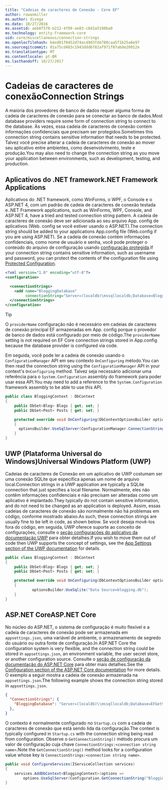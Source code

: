 ```yaml
---
title: "Cadeias de caracteres de Conexão - Core EF"
author: rowanmiller
ms.author: divega
ms.date: 10/27/2016
ms.assetid: aeb0f5f8-b212-4f89-ae83-c642a5190ba0
ms.technology: entity-framework-core
uid: core/miscellaneous/connection-strings
ms.openlocfilehash: b4ed01f0452d74ac49d3fde780caa5f1b25a6e97
ms.sourcegitcommit: 01a75cd483c1943ddd6f82af971f07abde20912e
ms.translationtype: MT
ms.contentlocale: pt-BR
ms.lasthandoff: 10/27/2017
---
```

# <a name="connection-strings"></a><span data-ttu-id="fe19d-102">Cadeias de caracteres de conexão</span><span class="sxs-lookup"><span data-stu-id="fe19d-102">Connection Strings</span></span>

<span data-ttu-id="fe19d-103">A maioria dos provedores de banco de dados requer alguma forma de cadeia de caracteres de conexão para se conectar ao banco de dados.</span><span class="sxs-lookup"><span data-stu-id="fe19d-103">Most database providers require some form of connection string to connect to the database.</span></span> <span data-ttu-id="fe19d-104">Às vezes, essa cadeia de caracteres de conexão contém informações confidenciais que precisam ser protegidos.</span><span class="sxs-lookup"><span data-stu-id="fe19d-104">Sometimes this connection string contains sensitive information that needs to be protected.</span></span> <span data-ttu-id="fe19d-105">Talvez você precise alterar a cadeia de caracteres de conexão ao mover seu aplicativo entre ambientes, como desenvolvimento, teste e produção.</span><span class="sxs-lookup"><span data-stu-id="fe19d-105">You may also need to change the connection string as you move your application between environments, such as development, testing, and production.</span></span>

## <a name="net-framework-applications"></a><span data-ttu-id="fe19d-106">Aplicativos do .NET framework</span><span class="sxs-lookup"><span data-stu-id="fe19d-106">.NET Framework Applications</span></span>

<span data-ttu-id="fe19d-107">Aplicativos do .NET framework, como WinForms, o WPF, o Console e o ASP.NET 4, com um padrão de cadeia de caracteres de conexão testada e.</span><span class="sxs-lookup"><span data-stu-id="fe19d-107">.NET Framework applications, such as WinForms, WPF, Console, and ASP.NET 4, have a tried and tested connection string pattern.</span></span> <span data-ttu-id="fe19d-108">A cadeia de caracteres de conexão deve ser adicionada ao seu arquivo App. config de aplicativos (Web. config se você estiver usando o ASP.NET).</span><span class="sxs-lookup"><span data-stu-id="fe19d-108">The connection string should be added to your applications App.config file (Web.config if you are using ASP.NET).</span></span> <span data-ttu-id="fe19d-109">Se a cadeia de conexão contém informações confidenciais, como nome de usuário e senha, você pode proteger o conteúdo do arquivo de configuração usando [configuração protegida](https://docs.microsoft.com/dotnet/framework/data/adonet/connection-strings-and-configuration-files#encrypting-configuration-file-sections-using-protected-configuration).</span><span class="sxs-lookup"><span data-stu-id="fe19d-109">If your connection string contains sensitive information, such as username and password, you can protect the contents of the configuration file using [Protected Configuration](https://docs.microsoft.com/dotnet/framework/data/adonet/connection-strings-and-configuration-files#encrypting-configuration-file-sections-using-protected-configuration).</span></span>

``` xml
<?xml version="1.0" encoding="utf-8"?>
<configuration>

  <connectionStrings>
    <add name="BloggingDatabase"
         connectionString="Server=(localdb)\mssqllocaldb;Database=Blogging;Trusted_Connection=True;" />
  </connectionStrings>
</configuration>
```

> [!TIP]  
> <span data-ttu-id="fe19d-110">O `providerName` configuração não é necessário em cadeias de caracteres de conexão principal EF armazenadas em App. config porque o provedor de banco de dados está configurado por meio de código.</span><span class="sxs-lookup"><span data-stu-id="fe19d-110">The `providerName` setting is not required on EF Core connection strings stored in App.config because the database provider is configured via code.</span></span>

<span data-ttu-id="fe19d-111">Em seguida, você pode ler a cadeia de conexão usando o `ConfigurationManager` API em seu contexto `OnConfiguring` método.</span><span class="sxs-lookup"><span data-stu-id="fe19d-111">You can then read the connection string using the `ConfigurationManager` API in your context's `OnConfiguring` method.</span></span> <span data-ttu-id="fe19d-112">Talvez seja necessário adicionar uma referência para o `System.Configuration` assembly do framework para poder usar essa API.</span><span class="sxs-lookup"><span data-stu-id="fe19d-112">You may need to add a reference to the `System.Configuration` framework assembly to be able to use this API.</span></span>

``` csharp
public class BloggingContext : DbContext
{
    public DbSet<Blog> Blogs { get; set; }
    public DbSet<Post> Posts { get; set; }

    protected override void OnConfiguring(DbContextOptionsBuilder optionsBuilder)
    {
      optionsBuilder.UseSqlServer(ConfigurationManager.ConnectionStrings["BloggingDatabase"].ConnectionString);
    }
}
```

## <a name="universal-windows-platform-uwp"></a><span data-ttu-id="fe19d-113">UWP (Plataforma Universal do Windows)</span><span class="sxs-lookup"><span data-stu-id="fe19d-113">Universal Windows Platform (UWP)</span></span>

<span data-ttu-id="fe19d-114">Cadeias de caracteres de Conexão em um aplicativo de UWP costumam ser uma conexão SQLite que especifica apenas um nome de arquivo local.</span><span class="sxs-lookup"><span data-stu-id="fe19d-114">Connection strings in a UWP application are typically a SQLite connection that just specifies a local filename.</span></span> <span data-ttu-id="fe19d-115">Normalmente, eles não contêm informações confidenciais e não precisam ser alteradas como um aplicativo é implantado.</span><span class="sxs-lookup"><span data-stu-id="fe19d-115">They typically do not contain sensitive information, and do not need to be changed as an application is deployed.</span></span> <span data-ttu-id="fe19d-116">Assim, essas cadeias de caracteres de conexão são normalmente não há problemas em código, conforme mostrado abaixo.</span><span class="sxs-lookup"><span data-stu-id="fe19d-116">As such, these connection strings are usually fine to be left in code, as shown below.</span></span> <span data-ttu-id="fe19d-117">Se você deseja movê-los fora do código, em seguida, UWP oferece suporte ao conceito de configurações, consulte o [seção configurações do aplicativo da documentação UWP](https://docs.microsoft.com/windows/uwp/app-settings/store-and-retrieve-app-data) para obter detalhes.</span><span class="sxs-lookup"><span data-stu-id="fe19d-117">If you wish to move them out of code then UWP supports the concept of settings, see the [App Settings section of the UWP documentation](https://docs.microsoft.com/windows/uwp/app-settings/store-and-retrieve-app-data) for details.</span></span>

``` csharp
public class BloggingContext : DbContext
{
    public DbSet<Blog> Blogs { get; set; }
    public DbSet<Post> Posts { get; set; }

    protected override void OnConfiguring(DbContextOptionsBuilder optionsBuilder)
    {
            optionsBuilder.UseSqlite("Data Source=blogging.db");
    }
}
```

## <a name="aspnet-core"></a><span data-ttu-id="fe19d-118">ASP.NET Core</span><span class="sxs-lookup"><span data-stu-id="fe19d-118">ASP.NET Core</span></span>

<span data-ttu-id="fe19d-119">No núcleo do ASP.NET, o sistema de configuração é muito flexível e a cadeia de caracteres de conexão pode ser armazenada em `appsettings.json`, uma variável de ambiente, o armazenamento de segredo do usuário ou outra fonte de configuração.</span><span class="sxs-lookup"><span data-stu-id="fe19d-119">In ASP.NET Core the configuration system is very flexible, and the connection string could be stored in `appsettings.json`, an environment variable, the user secret store, or another configuration source.</span></span> <span data-ttu-id="fe19d-120">Consulte o [seção de configuração da documentação do ASP.NET Core](https://docs.asp.net/en/latest/fundamentals/configuration.html) para obter mais detalhes.</span><span class="sxs-lookup"><span data-stu-id="fe19d-120">See the [Configuration section of the ASP.NET Core documentation](https://docs.asp.net/en/latest/fundamentals/configuration.html) for more details.</span></span> <span data-ttu-id="fe19d-121">O exemplo a seguir mostra a cadeia de conexão armazenada na `appsettings.json`.</span><span class="sxs-lookup"><span data-stu-id="fe19d-121">The following example shows the connection string stored in `appsettings.json`.</span></span>

``` json
{
  "ConnectionStrings": {
    "BloggingDatabase": "Server=(localdb)\\mssqllocaldb;Database=EFGetStarted.ConsoleApp.NewDb;Trusted_Connection=True;"
  },
}
```

<span data-ttu-id="fe19d-122">O contexto é normalmente configurado no `Startup.cs` com a cadeia de caracteres de conexão que está sendo lida da configuração.</span><span class="sxs-lookup"><span data-stu-id="fe19d-122">The context is typically configured in `Startup.cs` with the connection string being read from configuration.</span></span> <span data-ttu-id="fe19d-123">Observe o `GetConnectionString()` método procura um valor de configuração cuja chave `ConnectionStrings:<connection string name>`.</span><span class="sxs-lookup"><span data-stu-id="fe19d-123">Note the `GetConnectionString()` method looks for a configuration value whose key is `ConnectionStrings:<connection string name>`.</span></span>

``` csharp
public void ConfigureServices(IServiceCollection services)
{
    services.AddDbContext<BloggingContext>(options =>
        options.UseSqlServer(Configuration.GetConnectionString("BloggingDatabase")));
}
```
